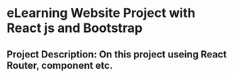# eLearning Website Project with React js and Bootstrap
## Project Description: On this project useing React Router, component etc.

